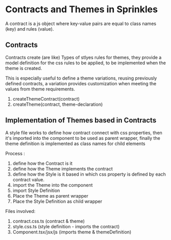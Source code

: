 # Contracts and Themes in Sprinkles
A contract is a js object where key-value pairs are equal to class names (key) and rules (value).


## Contracts
Contracts create (are like) Types of stlyes rules for themes, they provide a model definition for the css rules to be applied, to be implemented when the theme is created.

This is especially useful to define a theme variations, reusing previously defined contracts, a variation provides customization when meeting the values from theme requirements.
 
1. createThemeContract(contract)
2. createTheme(contract, theme-declaration)


## Implementation of Themes based in Contracts
A style file works to define how contract connect with css properties, then it's imported into the component to be used as parent wrapper, finally the theme definition is implemented as class names for child elements

Process :
1. define how the Contract is it
2. define how the Theme implements the contract
3. define how the Style is it based in which css property is defined by each contract value.
4. import the Theme into the component
5. import Style Definition
6. Place the Theme as parent wrapper
7. Place the Style Definition as child wrapper

Files involved:
1. contract.css.ts (contract & theme)
2. style.css.ts (style definition - imports the contract)
3. Component.tsx/jsx/js (imports theme & themeDefinition)

